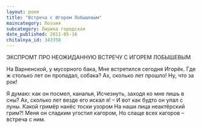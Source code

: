 ```yaml
---
layout: poem
title: "Встреча с Игорем Лобышевым"
maincategory: Поэзия
subcategory: Лирика городская
date_published: 2011-05-16
chitalnya_id: 343358
---
```




ЭКСПРОМТ ПРО НЕОЖИДАННУЮ ВСТРЕЧУ
С ИГОРЕМ ЛОБЫШЕВЫМ

На Варненской, у мусорного бака,
Мне встретился сегодня Игорёк.
Где ж столько лет он пропадал, собака?
Ах, сколько лет прошло! Ну, что за рок!

Я думаю: как он посмел, каналья,
Исчезнуть, заходя ко мне лишь в сны?
Ах, сколько лет везде его искал я! – 
И вот как будто он упал с луны.
Какой гримёр нанёс тоски узором
На наши лица неактёрский грим?!
Меня он сладким угостил кагором,
Но слаще всех кагоров – встреча с ним.






